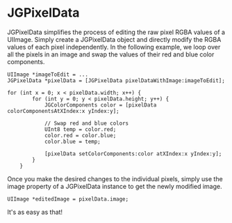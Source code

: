 JGPixelData
===========

JGPixelData simplifies the process of editing the raw pixel RGBA values of a UIImage. Simply create a JGPixelData object and directly modify the RGBA values of each pixel independently. In the following example, we loop over all the pixels in an image and swap the values of their red and blue color components.

```
UIImage *imageToEdit = ...
JGPixelData *pixelData = [JGPixelData pixelDataWithImage:imageToEdit];

for (int x = 0; x < pixelData.width; x++) {
        for (int y = 0; y < pixelData.height; y++) {
            JGColorComponents color = [pixelData colorComponentsAtXIndex:x yIndex:y];
            
            // Swap red and blue colors
            UInt8 temp = color.red;
            color.red = color.blue;
            color.blue = temp;
            
            [pixelData setColorComponents:color atXIndex:x yIndex:y];
        }
    }

```

Once you make the desired changes to the individual pixels, simply use the image property of a JGPixelData instance to get the newly modified image.

```
UIImage *editedImage = pixelData.image;
```

It's as easy as that!

